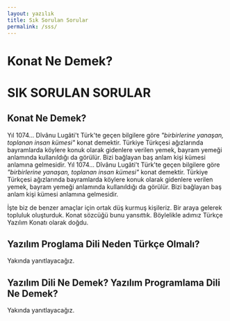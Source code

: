 ```yaml
---
layout: yazılık
title: Sık Sorulan Sorular
permalink: /sss/
---
```


# Konat Ne Demek?
# SIK SORULAN SORULAR

## Konat Ne Demek?

Yıl 1074... Dîvânu Lugâti't Türk'te geçen bilgilere göre *"birbirlerine yanaşan, toplanan insan kümesi"* konat demektir. Türkiye Türkçesi ağızlarında bayramlarda köylere konuk olarak gidenlere verilen yemek, bayram yemeği anlamında kullanıldığı da görülür. Bizi bağlayan baş anlam kişi kümesi anlamına gelmesidir.
Yıl 1074... Dîvânu Lugâti't Türk'te geçen bilgilere göre *"birbirlerine yanaşan, toplanan insan kümesi"* konat demektir. Türkiye Türkçesi ağızlarında bayramlarda köylere konuk olarak gidenlere verilen yemek, bayram yemeği anlamında kullanıldığı da görülür. Bizi bağlayan baş anlam kişi kümesi anlamına gelmesidir.

İşte biz de benzer amaçlar için ortak düş kurmuş kişileriz. Bir araya gelerek topluluk oluşturduk. Konat sözcüğü bunu yansıttık. Böylelikle adımız Türkçe Yazılım Konatı olarak doğdu.

## Yazılım Proglama Dili Neden Türkçe Olmalı?
Yakında yanıtlayacağız.

## Yazılım Dili Ne Demek? Yazılım Programlama Dili Ne Demek?
Yakında yanıtlayacağız.

